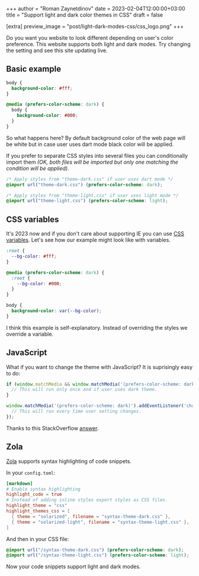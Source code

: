 +++
author = "Roman Zaynetdinov"
date = 2023-02-04T12:00:00+03:00
title = "Support light and dark color themes in CSS"
draft = false

[extra]
preview_image = "post/light-dark-modes-css/css_logo.png"
+++

Do you want you website to look different depending on user's color preference. This website supports both light and dark modes. Try changing the setting and see this site updating live.

## Basic example

```css
body {
  background-color: #fff;
}

@media (prefers-color-scheme: dark) {
  body {
    background-color: #000;
  }
}
```

So what happens here? By default background color of the web page will be white but in case user uses dart mode black color will be applied.

If you prefer to separate CSS styles into several files you can conditionally import them *(OK, both files will be imported but only one matching the condition will be applied)*.

```css
/* Apply styles from "theme-dark.css" if user uses dart mode */
@import url("theme-dark.css") (prefers-color-scheme: dark);

/* Apply styles from "theme-light.css" if user uses light mode */
@import url("theme-light.css") (prefers-color-scheme: light);
```


## CSS variables

It's 2023 now and if you don't care about supporting IE you can use [CSS variables](https://caniuse.com/css-variables). Let's see how our example might look like with variables.

```css
:root {
  --bg-color: #fff;
}

@media (prefers-color-scheme: dark) {
  :root {
    --bg-color: #000;
  }
}

body {
  background-color: var(--bg-color);
}
```

I think this example is self-explanatory. Instead of overriding the styles we override a variable.


## JavaScript

What if you want to change the theme with JavaScript? It is suprisingly easy to do:

```js
if (window.matchMedia && window.matchMedia('(prefers-color-scheme: dark)').matches) {
  // This will run only once and if user uses dark theme.
}

window.matchMedia('(prefers-color-scheme: dark)').addEventListener('change', (event) => {
  // This will run every time user setting changes.
});
```

Thanks to this StackOverflow [answer](https://stackoverflow.com/a/57795495).


## Zola

[Zola](https://www.getzola.org/) supports syntax highlighting of code snippets. 

In your `config.toml`:

```toml
[markdown]
# Enable syntax highlighting
highlight_code = true
# Instead of adding inline styles export styles as CSS files.
highlight_theme = "css"
highlight_themes_css = [
  { theme = "solarized", filename = "syntax-theme-dark.css" },
  { theme = "solarized-light", filename = "syntax-theme-light.css" },
]
```

And then in your CSS file:

```css
@import url("/syntax-theme-dark.css") (prefers-color-scheme: dark);
@import url("/syntax-theme-light.css") (prefers-color-scheme: light);
```

Now your code snippets support light and dark modes.
